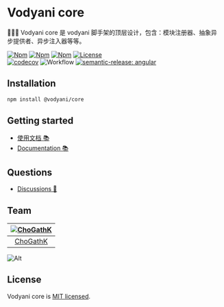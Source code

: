 # Vodyani core

👩🏻‍🚀 Vodyani core 是 vodyani 脚手架的顶层设计，包含：模块注册器、抽象异步提供者、异步注入器等等。

[![Npm](https://img.shields.io/npm/v/@vodyani/core/latest.svg)](https://www.npmjs.com/package/@vodyani/core)
[![Npm](https://img.shields.io/npm/v/@vodyani/core/beta.svg)](https://www.npmjs.com/package/@vodyani/core)
[![Npm](https://img.shields.io/npm/dm/@vodyani/core)](https://www.npmjs.com/package/@vodyani/core)
[![License](https://img.shields.io/github/license/vodyani/core)](LICENSE)
<br>
[![codecov](https://codecov.io/gh/vodyani/core/branch/main/graph/badge.svg?token=YHBHSZH5PB)](https://codecov.io/gh/vodyani/core)
![Workflow](https://github.com/vodyani/core/actions/workflows/release.yml/badge.svg)
[![semantic-release: angular](https://img.shields.io/badge/semantic--release-angular-e10079?logo=semantic-release)](https://github.com/semantic-release/semantic-release)

## Installation

```sh
npm install @vodyani/core
```

## Getting started

- [使用文档 📚](https://vodyani.vercel.app/docs/other/core)
- [Documentation 📚](https://vodyani.vercel.app/en/docs/other/core)

## Questions

- [Discussions 🧐](https://github.com/vodyani/core/discussions)

## Team

|[![ChoGathK](https://github.com/chogathK.png?size=100)](https://github.com/chogathK)|
|:-:|
|[ChoGathK](https://github.com/chogathK)|

![Alt](https://repobeats.axiom.co/api/embed/cb8b521a295e8fa608771a42468fca99a125dfca.svg "Repobeats analytics image")

## License

Vodyani core is [MIT licensed](LICENSE).
